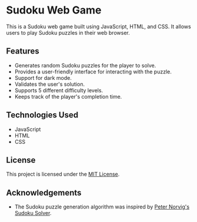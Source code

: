 # Sudoku Web Game

This is a Sudoku web game built using JavaScript, HTML, and CSS. It allows users to play Sudoku puzzles in their web browser.

## Features

- Generates random Sudoku puzzles for the player to solve.
- Provides a user-friendly interface for interacting with the puzzle.
- Support for dark mode.
- Validates the user's solution.
- Supports 5 different difficulty levels.
- Keeps track of the player's completion time.

## Technologies Used

- JavaScript
- HTML
- CSS

## License

This project is licensed under the [MIT License](LICENSE).

## Acknowledgements

- The Sudoku puzzle generation algorithm was inspired by [Peter Norvig's Sudoku Solver](https://norvig.com/sudoku.html).

